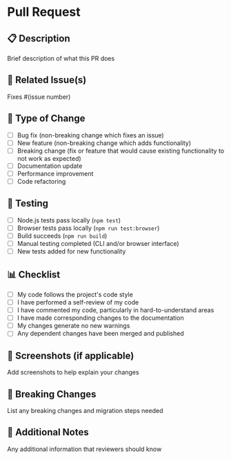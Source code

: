 # Pull Request

## 📋 Description
Brief description of what this PR does

## 🔗 Related Issue(s)
Fixes #(issue number)

## 🧪 Type of Change
- [ ] Bug fix (non-breaking change which fixes an issue)
- [ ] New feature (non-breaking change which adds functionality)
- [ ] Breaking change (fix or feature that would cause existing functionality to not work as expected)
- [ ] Documentation update
- [ ] Performance improvement
- [ ] Code refactoring

## 🧪 Testing
- [ ] Node.js tests pass locally (`npm test`)
- [ ] Browser tests pass locally (`npm run test:browser`)
- [ ] Build succeeds (`npm run build`)
- [ ] Manual testing completed (CLI and/or browser interface)
- [ ] New tests added for new functionality

## 📊 Checklist
- [ ] My code follows the project's code style
- [ ] I have performed a self-review of my code
- [ ] I have commented my code, particularly in hard-to-understand areas
- [ ] I have made corresponding changes to the documentation
- [ ] My changes generate no new warnings
- [ ] Any dependent changes have been merged and published

## 📸 Screenshots (if applicable)
Add screenshots to help explain your changes

## 🔄 Breaking Changes
List any breaking changes and migration steps needed

## 📝 Additional Notes
Any additional information that reviewers should know